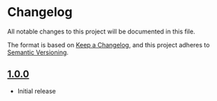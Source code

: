 # Changelog

All notable changes to this project will be documented in this file.

The format is based on [Keep a Changelog](https://keepachangelog.com/en/1.0.0/),
and this project adheres to [Semantic Versioning](https://semver.org/spec/v2.0.0.html).

## [1.0.0]

- Initial release

[1.0.0]: https://github.com/itk-dev-rpa/udsendelse-af-velkomstbrev/releases/tag/1.0.0
